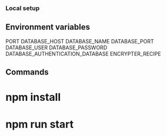 ### Local setup

## Environment variables
PORT
DATABASE_HOST
DATABASE_NAME
DATABASE_PORT
DATABASE_USER
DATABASE_PASSWORD
DATABASE_AUTHENTICATION_DATABASE
ENCRYPTER_RECIPE

## Commands
# npm install
# npm run start
